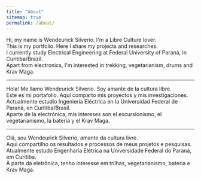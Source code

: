 ```yaml
---
title: "About"
sitemap: true
permalink: /about/
---
```


Hi, my name is Wendeurick Silverio. I'm a Libre Culture lover.  
This is my portfolio. Here I share my projects and researches.  
I currently study Electrical Engineering at Federal University of Paraná, in Curitiba/Brazil.  
Apart from electronics, I'm interested in trekking, vegetarianism, drums and Krav Maga.  

* * *

Hola! Me llamo Wendeurick Silverio. Soy amante de la cultura libre.  
Este es mi portafolio. Aquí comparto mis proyectos y mis investigaciones.  
Actualmente estudio Ingeniería Eléctrica en la Universidad Federal de Paraná, en Curitiba/Brasil.  
Aparte de la electrónica, mis intereses son el excursionismo, el vegetarianismo, la batería y el Krav Maga.  

* * *

Olá, sou Wendeurick Silverio, amante da cultura livre.  
Aqui compartilho os resultados e processos de meus projetos e pesquisas.  
Atualmente estudo Engenharia Elétrica na Universidade Federal do Paraná, em Curitiba.  
À parte da eletrônica, tenho interesse em trilhas, vegetarianismo, bateria e Krav Maga.  
